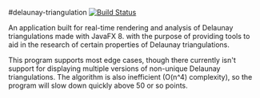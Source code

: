#delaunay-triangulation [![Build Status](https://magnum.travis-ci.com/Decateron/delaunay-triangulation.svg?token=ZMKSt61qYsroKf5FBCgc&branch=master)](https://magnum.travis-ci.com/Decateron/delaunay-triangulation)

An application built for real-time rendering and analysis of Delaunay triangulations made with JavaFX 8. with the purpose of providing tools to aid in the research of certain properties of Delaunay triangulations.

This program supports most edge cases, though there currently isn't support for displaying multiple versions of non-unique Delaunay triangulations. The algorithm is also inefficient (O(n^4) complexity), so the program will slow down quickly above 50 or so points.
